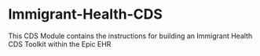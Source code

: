 # Immigrant-Health-CDS
This CDS Module contains the instructions for building an Immigrant Health CDS Toolkit within the Epic EHR
